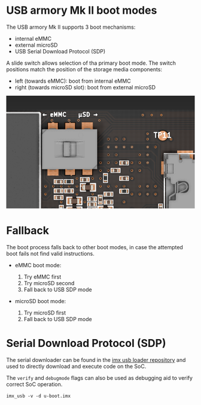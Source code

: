 # USB armory Mk II boot modes

The USB armory Mk II supports 3 boot mechanisms:

* internal eMMC
* external microSD
* USB Serial Download Protocol (SDP)

A slide switch allows selection of tha primary boot mode. The switch positions
match the position of the storage media components:

* left  (towards eMMC):         boot from internal eMMC
* right (towards microSD slot): boot from external microSD

![Mk II boot switch](images/armory-mark-two-boot-switch.png?nocache)

# Fallback

The boot process falls back to other boot modes, in case the attempted boot
fails not find valid instructions.

* eMMC boot mode:
  1. Try eMMC first
  2. Try microSD second
  3. Fall back to USB SDP mode

* microSD boot mode:
  1. Try microSD first
  2. Fall back to USB SDP mode

# Serial Download Protocol (SDP)

The serial downloader can be found in the [imx usb loader repository](https://github.com/boundarydevices/imx_usb_loader)
and used to directly download and execute code on the SoC.

The ```verify``` and ```debugmode``` flags can also be used as debugging aid to
verify correct SoC operation.

```
imx_usb -v -d u-boot.imx
```

